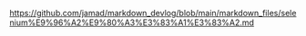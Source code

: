 <link rel="stylesheet" type="text/css" href="/assets/css/styles.css" />
 
https://github.com/jamad/markdown_devlog/blob/main/markdown_files/selenium%E9%96%A2%E9%80%A3%E3%83%A1%E3%83%A2.md
